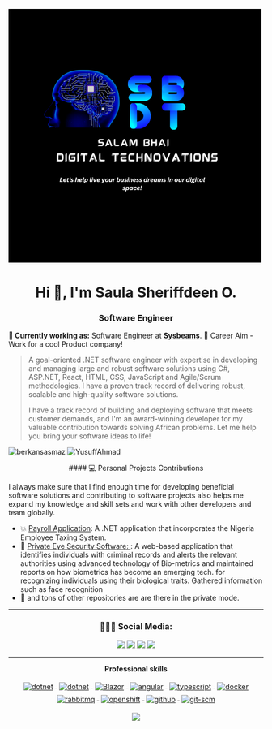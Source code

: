 ![](assets/header.png)
<h1 align="center">Hi 👋, I'm Saula Sheriffdeen O.</h1>
<h3 align="center">Software Engineer</h3>

**💼 Currently working as:** Software Engineer at <a href="https://sysbeams.com/" target="_blank"><b>Sysbeams</b></a>.
🦸 Career Aim - Work for a cool Product company! 

> A goal-oriented .NET software engineer with expertise in developing and managing large and robust 
software solutions using C#, ASP.NET, React, HTML, CSS, JavaScript and Agile/Scrum methodologies. I have a proven track record of delivering 
robust, scalable and high-quality software solutions. 
>
> I have a track record of building and deploying software that meets customer demands, and I'm an award-winning developer for my 
valuable contribution towards solving African problems. Let me help you 
bring your software ideas to life!

<p align="left">
<img src="https://github-readme-stats.vercel.app/api/top-langs/?username=YusuffAhmad&layout=compact&theme=tokyonight&count_private=true" alt="berkansasmaz" height="160" />
<img src="https://github-readme-stats.vercel.app/api?username=YusuffAhmad&show_icons=true&theme=tokyonight&count_private=true" alt="YusuffAhmad" height="160" />
</p>

<p align="center">
#### 💻 Personal Projects Contributions

I always make sure that I find enough time for developing beneficial software solutions and contributing to software projects also helps me expand my knowledge and skill sets and work with other developers and team globally.

- 💥 [Payroll Application](https://github.com/YusuffAhmad/PayRollManagmentSystem): A .NET application that incorporates the Nigeria Employee Taxing System.
- 🛒 [Private Eye Security Software: ](https://github.com/YusuffAhmad/PrivateEye): A web-based application that identifies individuals with criminal records and alerts the relevant authorities
using advanced technology of Bio-metrics and maintained reports on how biometrics has become an emerging tech. for recognizing individuals using their biological traits. Gathered information such as face recognition
- 🥇 and tons of other repositories are are there in the private mode.

</p>

<hr />

<h3 align="center"> 👨🏻‍💻 Social Media: </h4>
<p align="center"> 
 <a href="https://twitter.com/privateeye47493" alt="Ahmad's twitter">
   <img src="https://img.shields.io/badge/-@YusuffAhmad-%231DA1F2?style=flat-square&logo=twitter&logoColor=ffffff" />
 </a>
 <a href="https://github.com/YusuffAhmad" alt="mukesh's github">
   <img src="https://img.shields.io/badge/-@YusuffAhmad-%23181717?style=flat-square&logo=github" />
 </a>
 <a href="https://www.linkedin.com/in/yusuff-ahmad-o-a27233238/" alt="mukesh's linkedin">
   <img src="https://img.shields.io/badge/-YusuffAhmad-blue?style=flat-square&logo=Linkedin&logoColor=white&link=https://www.linkedin.com/in/yusuff-ahmad-o-a27233238/" />
 </a>
 <a>
   <img src="https://komarev.com/ghpvc/?username=YusuffAhmad&color=ff69b4&style=flat-square" />
 </a>
</p>

<hr />


<p align="center"> 
 <strong>
  Professional skills
  </strong>
</p>

<p align="center">
  <a href="https://dotnet.microsoft.com/">
    <img src="https://www.vectorlogo.zone/logos/dotnet/dotnet-ar21.svg" alt="dotnet" style="vertical-align:top; margin:4px;">
  </a>
  <a href="https://dotnet.microsoft.com/">
    <img src="https://upload.wikimedia.org/wikipedia/commons/e/ee/.NET_Core_Logo.svg" height="60px" alt="dotnet" style="vertical-align:top; margin:4px;">
  </a>
  <a href="https://dotnet.microsoft.com/apps/aspnet/web-apps/blazor">
    <img src="https://upload.wikimedia.org/wikipedia/commons/d/d0/Blazor.png" alt="Blazor" height="60px" style="vertical-align:top; margin:4px">
  </a>
  <a href="https://angular.io">
    <img src="https://www.vectorlogo.zone/logos/angular/angular-ar21.svg" alt="angular" style="vertical-align:top; margin:4px;">
  </a>
  <a href="">
    <img src="https://www.vectorlogo.zone/logos/typescriptlang/typescriptlang-ar21.svg" alt="typescript" style="vertical-align:top; margin:4px;">
  </a>  
  <a href="https://hub.docker.com/">
    <img src="https://www.vectorlogo.zone/logos/docker/docker-ar21.svg" alt="docker" style="vertical-align:top; margin:4px">
  </a>
   <a href="https://www.rabbitmq.com">
    <img src="https://www.vectorlogo.zone/logos/rabbitmq/rabbitmq-ar21.svg" alt="rabbitmq" style="vertical-align:top; margin:4px">
  </a>
  <a href="https://www.openshift.com">
    <img src="https://www.vectorlogo.zone/logos/openshift/openshift-ar21.svg" alt="openshift" style="vertical-align:top; margin:4px">
  </a>
  <a href="https://www.github.com">
    <img src="https://www.vectorlogo.zone/logos/github/github-ar21.svg" alt="github" style="vertical-align:top; margin:4px">
  </a>
  <a href="https://www.git.com">
    <img src="https://www.vectorlogo.zone/logos/git-scm/git-scm-ar21.svg" alt="git-scm" style="vertical-align:top; margin:4px">
  </a>
</p>

<p align="center">
<img src="https://streak-stats.demolab.com?user=YusuffAhmad&theme=dark&border_radius=40&background=FFFFFF00&sideLabels=7F7F7FBE&dates=7F7F7FBE&sideNums=7F7F7F&currStreakNum=7F7F7F" />
</p>
